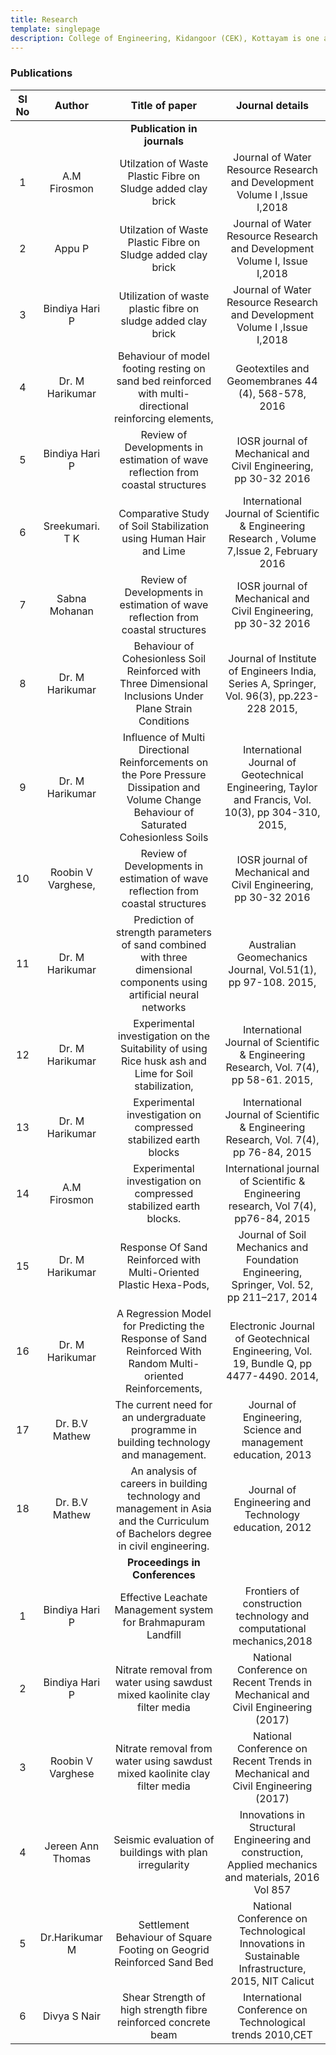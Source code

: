 ```yaml
---
title: Research
template: singlepage
description: College of Engineering, Kidangoor (CEK), Kottayam is one among the premier institutions in the state. The college is governed by the Co-operative Academy of Professional Education established by the Government of Kerala. The admissions are based on the rank obtained by the students in the State Entrance examinations and functioning of the college is according to the rules and regulations formulated by the Government of Kerala.
---
```


<h3>Publications</h3>

| Sl No 	| Author 	| Title of paper 	| Journal details 	|
|:-----:	|:------------------:	|:------------------------------------------------------------------------------------------------------------------------------------------:	|:-----------------------------------------------------------------------------------------------------:	|
|  	|  	| **Publication in journals** 	|  	|
| 1 	| A.M Firosmon 	| Utilzation of Waste Plastic Fibre on Sludge added clay brick 	| Journal of Water Resource Research and Development Volume I ,Issue I,2018 	|
| 2 	| Appu P 	| Utilzation of Waste Plastic Fibre on Sludge added clay brick 	| Journal of Water Resource Research and Development Volume I, Issue I,2018 	|
| 3 	| Bindiya Hari P 	| Utilization of waste plastic fibre on sludge added clay brick 	| Journal of Water Resource Research and Development Volume I ,Issue I,2018 	|
| 4 	| Dr. M Harikumar 	| Behaviour of model footing resting on sand bed reinforced with multi-directional reinforcing elements, 	| Geotextiles and Geomembranes 44 (4), 568-578, 2016 	|
| 5 	| Bindiya Hari P 	| Review of Developments in estimation of wave reflection from coastal structures 	| IOSR journal of Mechanical and Civil Engineering, pp 30-32 2016 	|
| 6 	| Sreekumari. T K 	| Comparative Study of Soil Stabilization using Human Hair and Lime 	| International Journal of Scientific & Engineering Research , Volume 7,Issue 2, February 2016 	|
| 7 	| Sabna Mohanan 	| Review of Developments in estimation of wave reflection from coastal structures 	| IOSR journal of Mechanical and Civil Engineering, pp 30-32 2016 	|
| 8 	| Dr. M Harikumar 	| Behaviour of Cohesionless Soil Reinforced with Three Dimensional Inclusions Under Plane Strain Conditions 	| Journal of Institute of Engineers India, Series A, Springer, Vol. 96(3), pp.223-228  2015, 	|
| 9 	| Dr. M Harikumar 	| Influence of Multi Directional Reinforcements on the Pore Pressure Dissipation and Volume Change Behaviour of Saturated Cohesionless Soils 	| International Journal of Geotechnical Engineering, Taylor and Francis, Vol. 10(3), pp 304-310, 2015, 	|
| 10 	| Roobin V Varghese, 	| Review of Developments in estimation of wave reflection from coastal structures 	| IOSR journal of Mechanical and Civil Engineering, pp 30-32 2016 	|
| 11 	| Dr. M Harikumar 	| Prediction of strength parameters of sand combined with three dimensional components using artificial neural networks 	| Australian Geomechanics Journal, Vol.51(1), pp 97-108. 2015, 	|
| 12 	| Dr. M Harikumar 	| Experimental investigation on the Suitability of using Rice husk ash and Lime for Soil stabilization, 	| International Journal of Scientific & Engineering Research, Vol. 7(4), pp 58-61.  2015, 	|
| 13 	| Dr. M Harikumar 	| Experimental investigation on compressed stabilized earth blocks 	| International Journal of Scientific & Engineering Research, Vol. 7(4), pp 76-84, 2015 	|
| 14 	| A.M Firosmon 	| Experimental investigation on compressed stabilized earth blocks. 	| International journal of Scientific & Engineering research, Vol 7(4), pp76-84, 2015 	|
| 15 	| Dr. M Harikumar 	| Response Of Sand Reinforced with Multi-Oriented Plastic Hexa-Pods, 	| Journal of Soil Mechanics and Foundation Engineering, Springer, Vol. 52, pp 211–217, 2014 	|
| 16 	| Dr. M Harikumar 	| A Regression Model for Predicting the Response of Sand Reinforced With Random Multi-oriented Reinforcements, 	| Electronic Journal of Geotechnical Engineering, Vol. 19, Bundle Q, pp 4477-4490. 2014, 	|
| 17 	| Dr. B.V Mathew 	| The current need for an undergraduate programme in building technology and management. 	| Journal of Engineering, Science and management education, 2013 	|
| 18 	| Dr. B.V Mathew 	| An analysis of careers in building technology and management in Asia and the Curriculum of Bachelors degree in civil engineering. 	| Journal of Engineering and Technology education, 2012 	|
|  	|  	| **Proceedings in Conferences** 	|  	|
| 1 	| Bindiya Hari P 	| Effective Leachate Management system for Brahmapuram Landfill 	| Frontiers of construction technology and computational mechanics,2018 	|
| 2 	| Bindiya Hari P 	| Nitrate removal from water using sawdust mixed kaolinite clay filter media 	| National Conference on Recent Trends in Mechanical and Civil Engineering (2017) 	|
| 3 	| Roobin V Varghese 	| Nitrate removal from water using sawdust mixed kaolinite clay filter media 	| National Conference on Recent Trends in Mechanical and Civil Engineering (2017) 	|
| 4 	| Jereen Ann Thomas 	| Seismic evaluation of buildings with plan irregularity 	| Innovations in Structural Engineering and construction, Applied mechanics and materials, 2016 Vol 857 	|
| 5 	| Dr.Harikumar M 	| Settlement Behaviour of Square Footing on Geogrid Reinforced Sand Bed 	| National Conference on Technological Innovations in Sustainable Infrastructure, 2015, NIT Calicut 	|
| 6 	| Divya S Nair 	| Shear Strength of high strength fibre reinforced concrete beam 	| International Conference on Technological trends 2010,CET 	|